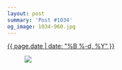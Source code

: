 ```yaml
---
layout: post
summary: 'Post #1034'
og_image: 1034-960.jpg
---
```


<p>
 <time>
  <a href="/1034">
   {{ page.date | date: "%B %-d, %Y" }}
  </a>
 </time>
 <a href="/1034">
  <figure data-taken="12/3/2019">
   <img sizes="(min-width: 700px) 50vw, calc(100vw - 2rem)" src="{{ site.assets_url }}/1034-480.jpg" srcset="{{ site.assets_url }}/1034-240.jpg 240w, {{ site.assets_url }}/1034-480.jpg 480w, {{ site.assets_url }}/1034-720.jpg 720w, {{ site.assets_url }}/1034-960.jpg 960w"/>
  </figure>
 </a>
</p>
